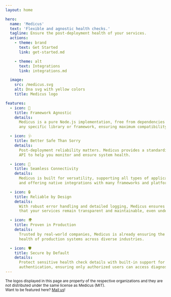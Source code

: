 ```yaml
---
layout: home

hero:
  name: 'Medicus'
  text: 'Flexible and agnostic health checks.'
  tagline: Ensure the post-deployment health of your services.
  actions:
    - theme: brand
      text: Get Started
      link: get-started.md

    - theme: alt
      text: Integrations
      link: integrations.md

  image:
    src: /medicus.svg
    alt: Dna svg with yellow colors
    title: Medicus logo

features:
  - icon: 🏥
    title: Framework Agnostic
    details:
      Medicus is a pure Node.js implementation, free from dependencies on
      any specific library or framework, ensuring maximum compatibility.

  - icon: 🩺
    title: Better Safe Than Sorry
    details:
      Post-deployment reliability matters. Medicus provides a standardized
      API to help you monitor and ensure system health.

  - icon: 🧩
    title: Seamless Connectivity
    details:
      Medicus is built for versatility, supporting all types of applications
      and offering native integrations with many frameworks and platforms.

  - icon: 🔒
    title: Reliable by Design
    details:
      With robust error handling and detailed logging, Medicus ensures
      that your services remain transparent and maintainable, even under stress.

  - icon: 🌍
    title: Proven in Production
    details:
      Trusted by real-world companies, Medicus is already ensuring the
      health of production systems across diverse industries.

  - icon: 🛡️
    title: Secure by Default
    details:
      Protect sensitive health check details with built-in support for
      authentication, ensuring only authorized users can access diagnostic data.
---
```


<script setup>
import { VPTeamPage, VPTeamPageTitle } from 'vitepress/theme';

const companies = [
  {
    name: 'Clickmax',
    logo: '/companies/clickmax.svg',
    link: 'https://clickmax.io'
  },
  {
    name: 'Bilhon Tech',
    logo: '/companies/bilhon.webp',
    link: 'https://bilhon.com/'
  }
];
</script>

<VPTeamPage>
  <VPTeamPageTitle>
    <template #title>Trusted by companies</template>
    <template #lead>Medicus is proudly powering a large ecosystem of organizations and products worldwide.</template>
  </VPTeamPageTitle>

  <div id="trusted-by-wrapper">
    <div id="trusted-by">
      <template v-for="company in companies">
        <a :href="company.link" :alt="company.name" target="_blank" :title="company.name">
          <img :src="company.logo" :alt="`${company.name} logo`" />
        </a>
      </template>
    </div>
    <small id="small-text">
      The logos displayed in this page are property of the respective organizations and they are not distributed under the same license as Medicus (MIT).
      <br />
      Want to be featured here? <a href="mailto:medicus@arthur.place">Mail us</a>!
    </small>
  </div>
</VPTeamPage>

<!-- 
## Installation

```bash
npm install medicus
```

## Usage

Medicus can be used in two modes:

1. **Standalone Mode** for Node.js applications.
2. **Fastify Plugin Mode** for Fastify-based applications.

### 1. Standalone Mode

To use Medicus in a standalone manner, you can import and instantiate the `Medicus` class:

```javascript
import { Medicus, HealthStatus } from 'medicus';

const medicus = new Medicus();

// Add health checkers
medicus.addChecker({
  database() {
    // Custom health logic
    return HealthStatus.HEALTHY;
  },
  cache() {
    // Simulate an unhealthy status
    return HealthStatus.UNHEALTHY;
  }
});

// Perform a health check
const result = await medicus.performCheck();
// {
//   status: 'UNHEALTHY',
//   services: {
//     database: { status: 'HEALTHY' },
//     cache: { status: 'UNHEALTHY' }
//   }
// }
```

### Options

The `Medicus` constructor accepts an options object:

```typescript
import type {HealthChecker} from 'medicus'

interface MedicusOption<C> {
  checkers?: Record<string, HealthChecker<C>>; // Initial health checkers
  context?: C; // Execution context for checkers
  errorLogger?: (error: unknown, checkerName: string) => void; // Custom error logging
  backgroundCheckInterval?: number; // Interval for automatic background checks
  manualClearBackgroundCheck?: boolean; // Manual control over background checks
}
```

### 2. Fastify Plugin Mode

Medicus can also be used as a Fastify plugin:

```javascript
import fastify from 'fastify';
import { fastifyPlugin } from 'medicus/fastify';

const app = fastify();

app.register(fastifyPlugin);

// Health check route is automatically registered
app.listen({ port: 3000 });
```

#### Customizing Checkers and Debugging

```javascript
await app.register(fastifyPlugin, {
  checkers: {
    database() {
      return { status: 'HEALTHY', debug: { latency: '10ms' } };
    }
  },
  debug(req) {
    return req.headers['x-debug'] === 'true';
  }
});
```

### API

#### Medicus Methods

- **`addChecker(checker: HealthChecker): void`**  
  Adds a new health checker. Throws if a checker with the same name exists.

- **`removeChecker(nameOrRef: string | HealthChecker): void`**  
  Removes a checker by its name or function reference.

- **`performCheck(): Promise<HealthCheckResult>`**  
  Executes all health checks and returns a detailed result.

- **`getLastCheck(): HealthCheckResult | null`**  
  Retrieves the result of the last performed check, or `null` if none was executed.

- **`closeBackgroundCheck(): void`**  
  Stops the background health check, if running.

---

## Examples

### Background Health Checks

```javascript
const medicus = new Medicus({
  backgroundCheckInterval: 10000, // Perform checks every 10 seconds
  manualClearBackgroundCheck: true // Stop manually when needed
});

// Start performing checks in the background
await setTimeout(20000); // Wait and check results
```

### Error Logging

```javascript
const medicus = new Medicus({
  errorLogger: (error, checkerName) => {
    console.error(`Error in checker "${checkerName}":`, error);
  }
});
```

### HealthChecker Return Types

A `HealthChecker` function is used to determine the health status of a specific service or subsystem within your application. The function signature allows for multiple return types to accommodate various levels of detail and asynchronous operations.

#### 1. `void`

The simplest return type indicates that the service is considered **healthy**. For example:

```typescript
function simpleChecker(): void {
  // No return means the service is healthy
}
```

#### 2. `HealthStatus`

The `HealthStatus` enum provides three possible values to represent the general health status:

- **`HealthStatus.HEALTHY`**: Indicates the service is fully operational.
- **`HealthStatus.DEGRADED`**: Indicates the service is operational but with reduced performance or limited functionality.
- **`HealthStatus.UNHEALTHY`**: Indicates the service is non-operational or has severe issues.

Example:

```typescript
import { Medicus, HealthStatus } from 'medicus';

function enumChecker(): HealthStatus {
  return HealthStatus.HEALTHY; // The service is healthy
}
```

#### 3. `DetailedHealthCheck`

The `DetailedHealthCheck` interface provides a more comprehensive status report, including optional debug information:

```typescript
interface DetailedHealthCheck {
  status: HealthStatus; // The health status of the service
  debug?: Record<string, number | boolean | string>; // Optional key-value debug details
}
```

Example:

```typescript
function detailedChecker(): DetailedHealthCheck {
  return {
    status: HealthStatus.DEGRADED,
    debug: {
      responseTime: '500ms' // Additional debug information
    }
  };
}
```

#### 4. `Promise<void>`

A `HealthChecker` can also return a `Promise<void>`, allowing for asynchronous checks. This indicates the service is healthy:

```typescript
async function asyncVoidChecker(): Promise<void> {
  await someAsyncOperation();
  // No return means the service is healthy
}
```

#### 5. `Promise<HealthStatus>`

You can return a `Promise<HealthStatus>` for async checks that need to return a basic health status:

```typescript
async function asyncEnumChecker(): Promise<HealthStatus> {
  const status = await fetchServiceStatus();
  return status ? HealthStatus.HEALTHY : HealthStatus.UNHEALTHY;
}
```

#### 6. `Promise<DetailedHealthCheck>`

For asynchronous checks that require detailed reporting, you can return a `Promise<DetailedHealthCheck>`:

```typescript
async function asyncDetailedChecker(): Promise<DetailedHealthCheck> {
  const latency = await measureLatency();
  return {
    status:
      latency < 1000 ? HealthStatus.HEALTHY : HealthStatus.DEGRADED,
    debug: {
      latency: `${latency}ms`
    }
  };
}
```

When a `HealthChecker` returns a `Promise` that rejects, Medicus interprets this as an **unhealthy** status. Rejected promises are treated as errors, and Medicus will handle them according to the configuration provided, such as logging the error or adding debug information to the health check result.

#### Handling Promise Rejections

1. **Uncaught Error or Explicit `throw`**

   If an error occurs in the `HealthChecker` or you explicitly throw an error, Medicus will mark the service as **unhealthy** and include the error information in the result.

   Example:

   ```typescript
   async function rejectingChecker(): Promise<void> {
     // An error occurs
     throw new Error('Service is down');
   }
   ```

   Medicus will capture the error and structure the health check result like this:

   ```typescript
   {
     status: HealthStatus.UNHEALTHY,
     services: {
       rejectingChecker: {
         status: HealthStatus.UNHEALTHY,
         debug: { error: [Error object] } // Error information
       }
     }
   }
   ```

#### Using `errorLogger`

To handle errors more specifically, you can provide an `errorLogger` function in the `MedicusOption`:

```typescript
const medicus = new Medicus({
  errorLogger: (error, checkerName) => {
    console.error(`Error in checker '${checkerName}':`, error);
  }
});
```

This `errorLogger` function is called whenever a `HealthChecker` throws an error or rejects a promise. It allows you to log or process errors in a custom way.

## `setTimeout` vs `setInterval`

Under the hood the `medicus` uses the `setTimeout` method to perform its pooled background checks. The choice is based on the fact that we do not want to add additional pressure to the system.

In fact, it is known that `setInterval` will call repeatedly at the scheduled time regardless of whether the previous call ended or not, and if the server is already under load, this will likely increase the problem, because those `setInterval` calls will start piling up. `setTimeout`, on the other hand, is called only once and does not cause the mentioned problem.

One note to consider is that because the two methods are not identical, the timer function is not guaranteed to run at exactly the same rate when the system is under pressure or running a long-running process.

## Fastify Route

Medicus automatically registers a `/health` route in Fastify, returning the health status of all registered services. Use `?last=true` to get the cached result or `?last=false` to force a new check.

## Tests

Medicus is thoroughly tested, covering all edge cases such as checker registration, background checks, error handling, and integration with Fastify.

## License

Medicus is open-source software licensed under the MIT License. -->
